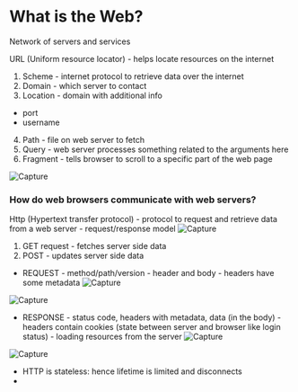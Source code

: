 # What is the Web?
Network of servers and services

URL (Uniform resource locator) - helps locate resources on the internet
1. Scheme - internet protocol to retrieve data over the internet
2. Domain - which server to contact
3. Location - domain with additional info 
  - port
  - username
4. Path - file on web server to fetch
5. Query - web server processes something related to the arguments here
6. Fragment - tells browser to scroll to a specific part of the web page

![Capture](https://github.com/user-attachments/assets/9dd2c0a9-24f2-4194-9817-cdcd13416dad)

### How do web browsers communicate with web servers?
Http (Hypertext transfer protocol) - protocol to request and retrieve data from a web server - request/response model
![Capture](https://github.com/user-attachments/assets/ae082824-1ee0-424b-98a3-f72ee5dc26ea)

1. GET request - fetches server side data
2. POST - updates server side data

- REQUEST - method/path/version - header and body - headers have some metadata
![Capture](https://github.com/user-attachments/assets/aa559724-c86e-4bb2-bac3-8dda03d6c662)

![Capture](https://github.com/user-attachments/assets/e32a030d-4c97-498b-bea0-72aba1a1a6dd)


- RESPONSE - status code, headers with metadata, data (in the body) - headers contain cookies (state between server and browser like login status)
            - loading resources from the server
![Capture](https://github.com/user-attachments/assets/efff4f1e-df4e-4383-b393-f3f19e7fae69)

![Capture](https://github.com/user-attachments/assets/b097cf69-021e-4f32-9b39-eee0f6138c98)


- HTTP is stateless: hence lifetime is limited and disconnects
- 
